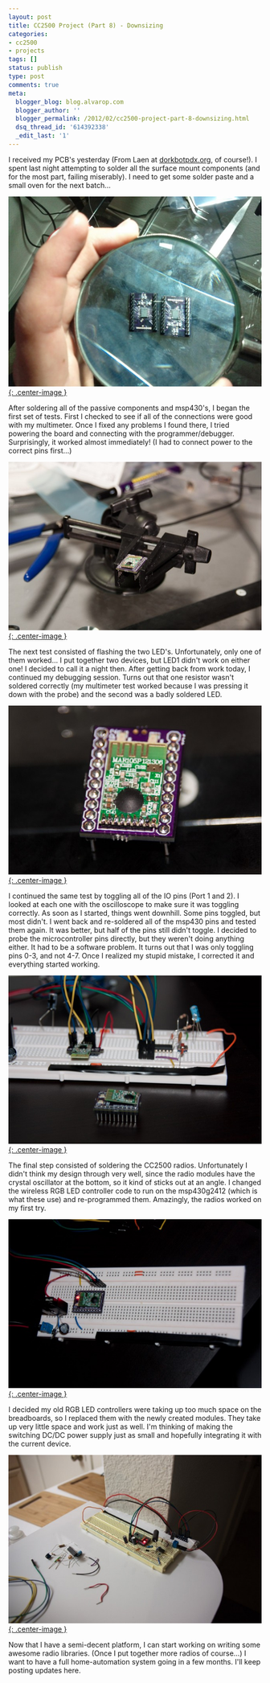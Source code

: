 ```yaml
---
layout: post
title: CC2500 Project (Part 8) - Downsizing
categories:
- cc2500
- projects
tags: []
status: publish
type: post
comments: true
meta:
  blogger_blog: blog.alvarop.com
  blogger_author: ''
  blogger_permalink: /2012/02/cc2500-project-part-8-downsizing.html
  dsq_thread_id: '614392338'
  _edit_last: '1'
---
```

I received my PCB's yesterday (From Laen at <a href="http://dorkbotpdx.org/wiki/pcb_order" target="_blank">dorkbotpdx.org</a>, of course!). I spent last night attempting to solder all the surface mount components (and for the most part, failing miserably). I need to get some solder paste and a small oven for the next batch...

[![](/images/wp/IMG_20120213_200647-640x480.jpg){: .center-image }](/images/wp/IMG_20120213_200647.jpg)

After soldering all of the passive components and msp430's, I began the first set of tests. First I checked to see if all of the connections were good with my multimeter. Once I fixed any problems I found there, I tried powering the board and connecting with the programmer/debugger. Surprisingly, it worked almost immediately! (I had to connect power to the correct pins first...)

[![](/images/wp/IMG_7264-640x426.jpg){: .center-image }](/images/wp/IMG_7264.jpg)

The next test consisted of flashing the two LED's. Unfortunately, only one of them worked... I put together two devices, but LED1 didn't work on either one! I decided to call it a night then. After getting back from work today, I continued my debugging session. Turns out that one resistor wasn't soldered correctly (my multimeter test worked because I was pressing it down with the probe) and the second was a badly soldered LED.

[![](/images/wp/IMG_7253-640x426.jpg){: .center-image }](/images/wp/IMG_7253.jpg)

I continued the same test by toggling all of the IO pins (Port 1 and 2). I looked at each one with the oscilloscope to make sure it was toggling correctly. As soon as I started, things went downhill. Some pins toggled, but most didn't. I went back and re-soldered all of the msp430 pins and tested them again. It was better, but half of the pins still didn't toggle. I decided to probe the microcontroller pins directly, but they weren't doing anything either. It had to be a software problem. It turns out that I was only toggling pins 0-3, and not 4-7. Once I realized my stupid mistake, I corrected it and everything started working.

[![](/images/wp/IMG_7254-640x426.jpg){: .center-image }](/images/wp/IMG_7254.jpg)

The final step consisted of soldering the CC2500 radios. Unfortunately I didn't think my design through very well, since the radio modules have the crystal oscillator at the bottom, so it kind of sticks out at an angle. I changed the wireless RGB LED controller code to run on the msp430g2412 (which is what these use) and re-programmed them. Amazingly, the radios worked on my first try.

[![](/images/wp/IMG_7258-640x426.jpg){: .center-image }](/images/wp/IMG_7258.jpg)

I decided my old RGB LED controllers were taking up too much space on the breadboards, so I replaced them with the newly created modules. They take up very little space and work just as well. I'm thinking of making the switching DC/DC power supply just as small and hopefully integrating it with the current device.

[![](/images/wp/IMG_7269-640x426.jpg){: .center-image }](/images/wp/IMG_7269.jpg)

Now that I have a semi-decent platform, I can start working on writing some awesome radio libraries. (Once I put together more radios of course...) I want to have a full home-automation system going in a few months. I'll keep posting updates here.

